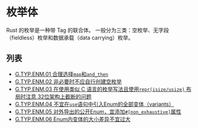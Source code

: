 # 枚举体

Rust 的枚举是一种带 Tag 的联合体。 一般分为三类：空枚举、无字段（fieldless）枚举和数据承载（data carrying）枚举。

## 列表

- [G.TYP.ENM.01 合理选择`map`和`and_then`](./enum/G.TYP.ENM.01.md)
- [G.TYP.ENM.02 非必要时不应自行创建空枚举](./enum/G.TYP.ENM.02.md)
- [G.TYP.ENM.03 在使用类似 C 语言的枚举写法且使用`repr(isize/usize)` 布局时注意 32位架构上截断的问题](./enum/G.TYP.ENM.03.md)
- [G.TYP.ENM.04 不宜在`use`语句中引入Enum的全部变体（variants）](./enum/G.TYP.ENM.04.md)
- [G.TYP.ENM.05 对外导出的公开Enum，宜添加`#[non_exhaustive]`属性](./enum/G.TYP.ENM.05.md)
- [G.TYP.ENM.06 Enum内变体的大小差异不宜过大](./enum/G.TYP.ENM.06.md)

